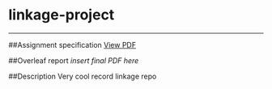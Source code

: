 # linkage-project

---
##Assignment specification
[View PDF](./assignment_specs.pdf)

##Overleaf report
*insert final PDF here*

##Description
Very cool record linkage repo
